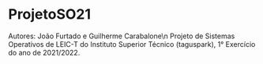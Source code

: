 # ProjetoSO21
Autores: João Furtado e Guilherme Carabalone\n
Projeto de Sistemas Operativos de LEIC-T do Instituto Superior Técnico (taguspark), 1° Exercício do ano de 2021/2022.
